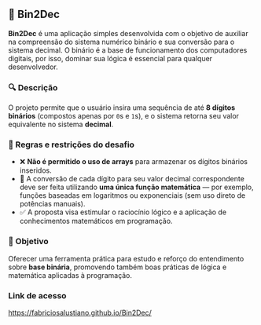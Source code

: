 ## 🧮 Bin2Dec

**Bin2Dec** é uma aplicação simples desenvolvida com o objetivo de auxiliar na compreensão do sistema numérico binário e sua conversão para o sistema decimal. O binário é a base de funcionamento dos computadores digitais, por isso, dominar sua lógica é essencial para qualquer desenvolvedor.

### 🔍 Descrição

O projeto permite que o usuário insira uma sequência de até **8 dígitos binários** (compostos apenas por `0`s e `1`s), e o sistema retorna seu valor equivalente no sistema **decimal**.

### 📌 Regras e restrições do desafio

* ❌ **Não é permitido o uso de arrays** para armazenar os dígitos binários inseridos.
* 🧠 A conversão de cada dígito para seu valor decimal correspondente deve ser feita utilizando **uma única função matemática** — por exemplo, funções baseadas em logaritmos ou exponenciais (sem uso direto de potências manuais).
* ✅ A proposta visa estimular o raciocínio lógico e a aplicação de conhecimentos matemáticos em programação.

### 🎯 Objetivo

Oferecer uma ferramenta prática para estudo e reforço do entendimento sobre **base binária**, promovendo também boas práticas de lógica e matemática aplicadas à programação.

### Link de acesso
https://fabriciosalustiano.github.io/Bin2Dec/

